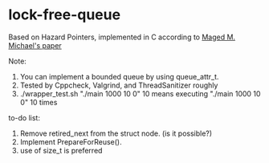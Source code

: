 # lock-free-queue
Based on Hazard Pointers, implemented in C according to [Maged M. Michael's paper][1]

Note:
1. You can implement a bounded queue by using queue_attr_t.
2. Tested by Cppcheck, Valgrind, and ThreadSanitizer roughly
3. ./wrapper_test.sh "./main 1000 10 0" 10 means executing "./main 1000 10 0" 10 times 

to-do list:
1. Remove retired_next from the struct node. (is it possible?)
2. Implement PrepareForReuse().
3. use of size_t is preferred

[1]: https://www.cs.otago.ac.nz/cosc440/readings/hazard-pointers.pdf
